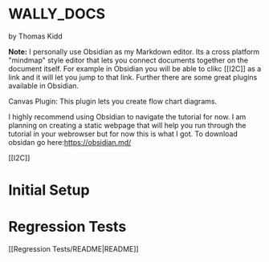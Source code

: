# WALLY_DOCS
by Thomas Kidd

**Note:** I personally use Obsidian as my Markdown editor. Its a cross platform "mindmap" style editor that lets you connect documents together on the document itself. For example in Obsidian you will be able to clikc [[I2C]] as a link and it will let you jump to that link. Further there are some great plugins available in Obsidian. 

Canvas Plugin: This plugin lets you create flow chart diagrams. 

I highly recommend using Obsidian to navigate the tutorial for now. I am planning on creating a static webpage that will help you run through the tutorial in your webrowser but for now this is what I got. 
To download obsidan go here:https://obsidian.md/

[[I2C]]

# Initial Setup


# Regression Tests
[[Regression Tests/README|README]]
